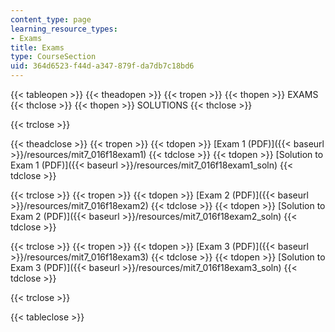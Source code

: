 ```yaml
---
content_type: page
learning_resource_types:
- Exams
title: Exams
type: CourseSection
uid: 364d6523-f44d-a347-879f-da7db7c18bd6
---
```


{{< tableopen >}}
{{< theadopen >}}
{{< tropen >}}
{{< thopen >}}
EXAMS
{{< thclose >}}
{{< thopen >}}
SOLUTIONS
{{< thclose >}}

{{< trclose >}}

{{< theadclose >}}
{{< tropen >}}
{{< tdopen >}}
[Exam 1 (PDF)]({{< baseurl >}}/resources/mit7_016f18exam1)
{{< tdclose >}}
{{< tdopen >}}
[Solution to Exam 1 (PDF)]({{< baseurl >}}/resources/mit7_016f18exam1_soln)
{{< tdclose >}}

{{< trclose >}}
{{< tropen >}}
{{< tdopen >}}
[Exam 2 (PDF)]({{< baseurl >}}/resources/mit7_016f18exam2)
{{< tdclose >}}
{{< tdopen >}}
[Solution to Exam 2 (PDF)]({{< baseurl >}}/resources/mit7_016f18exam2_soln)
{{< tdclose >}}

{{< trclose >}}
{{< tropen >}}
{{< tdopen >}}
[Exam 3 (PDF)]({{< baseurl >}}/resources/mit7_016f18exam3)
{{< tdclose >}}
{{< tdopen >}}
[Solution to Exam 3 (PDF)]({{< baseurl >}}/resources/mit7_016f18exam3_soln)
{{< tdclose >}}

{{< trclose >}}

{{< tableclose >}}
